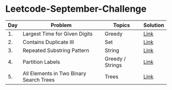 # Leetcode-September-Challenge
<!-- Tables -->
|Day| Problem     |Topics   |Solution|
|---|-------------|---------|--------|
|1.|Largest Time for Given Digits|Greedy|[Link](https://leetcode.com/explore/featured/card/september-leetcoding-challenge/554/week-1-september-1st-september-7th/3445/)|
|2.|Contains Duplicate III|Set|[Link](https://leetcode.com/explore/challenge/card/september-leetcoding-challenge/554/week-1-september-1st-september-7th/3446/)|
|3.|Repeated Substring Pattern|String|[Link](https://leetcode.com/explore/challenge/card/september-leetcoding-challenge/554/week-1-september-1st-september-7th/3447/)|
|4.|Partition Labels|Greedy / Strings|[Link](https://leetcode.com/explore/challenge/card/september-leetcoding-challenge/554/week-1-september-1st-september-7th/3448/)|
|5.|All Elements in Two Binary Search Trees|Trees|[Link](https://leetcode.com/explore/challenge/card/september-leetcoding-challenge/554/week-1-september-1st-september-7th/3449/)|
